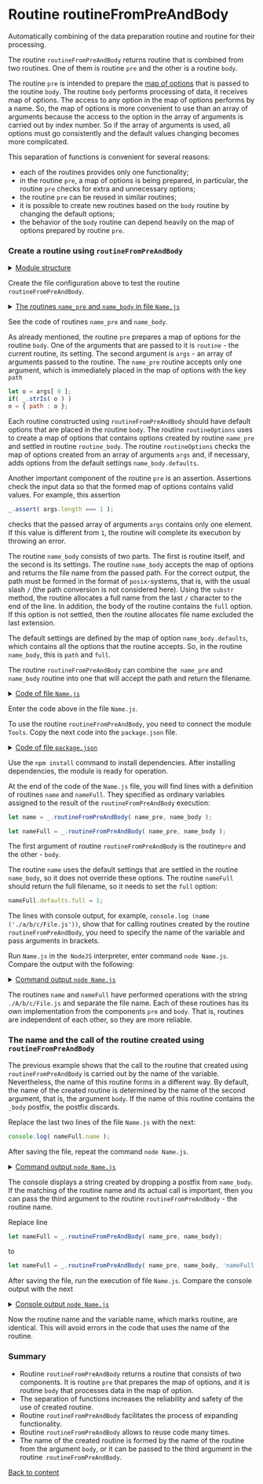 # Routine routineFromPreAndBody

Automatically combining of the data preparation routine and routine for their processing.

The routine `routineFromPreAndBody` returns routine that is combined from two routines. One of them is routine `pre` and the other is a routine `body`.

The routine `pre` is intended to prepare the [map of options](../concept/MapOptions.md) that is passed to the routine `body`. The routine `body` performs processing of data, it receives map of options. The access to any option in the map of options performs by a name. So, the map of options is more convenient to use than an array of arguments because the access to the option in the array of arguments is carried out by index number. So if the array of arguments is used, all options must go consistently and the default values changing becomes more complicated.

This separation of functions is convenient for several reasons:

- each of the routines provides only one functionality;
- in the routine `pre`, a map of options is being prepared, in particular, the routine `pre` checks for extra and unnecessary options;
- the routine `pre` can be reused in similar routines;
- it is possible to create new routines based on the `body` routine by changing the default options;
- the behavior of the `body` routine can depend heavily on the map of options prepared by routine `pre`.

### Create a routine using `routineFromPreAndBody`

<details>
  <summary><u>Module structure</u></summary>

```
routineFromPreAndBody
        ├── Name.js
        └── package.json
```

</details>

Create the file configuration above to test the routine `routineFromPreAndBody`.

<details>
  <summary><u>The routines <code>name_pre</code> and <code>name_body</code> in file <code>Name.js</code></u></summary>

```js
function name_pre( routine, args )
{
  let o = args[ 0 ];
  if( _.strIs( o ) )
  o = { path : o };

  _.routineOptions( routine, o );
  _.assert( o && _.strIs( o.path ), 'Expects strings {-o.path-}' );
  _.assert( args.length === 1 );
  _.assert( arguments.length === 2 );

  return o;
}

function name_body( o )
{
  let i = o.path.lastIndexOf( '/' );
  if( i !== -1 )
  o.path = o.path.substr( i+1 );

  if( !o.full )
  {
    let i = o.path.lastIndexOf( '.' );
    if( i !== -1 ) o.path = o.path.substr( 0, i );
  }

  return o.path;
}

name_body.defaults =
{
  path : null,
  full : 0,
}
```

</details>

See the code of routines `name_pre` and `name_body`.

As already mentioned, the routine `pre` prepares a map of options for the routine `body`. One of the arguments that are passed to it is `routine` - the current routine, its setting. The second argument is `args` - an array of arguments passed to the routine. The `name_pre` routine accepts only one argument, which is immediately placed in the map of options with the key `path`

```js
let o = args[ 0 ];
if( _.strIs( o ) )
o = { path : o };
```

Each routine constructed using `routineFromPreAndBody` should have default options that are placed in the routine `body`. The routine `routineOptions` uses to create a map of options that contains options created by routine `name_pre` and settled in routine `routine_body`. The routine `routineOptions` checks the map of options created from an array of arguments `args` and, if necessary, adds options from the default settings `name_body.defaults`.

Another important component of the routine `pre` is an assertion. Assertions check the input data so that the formed map of options contains valid values. For example, this assertion

```js
_.assert( args.length === 1 );
```

checks that the passed array of arguments `args` contains only one element. If this value is different from `1`, the routine will complete its execution by throwing an error.

The routine `name_body` consists of two parts. The first is routine itself, and the second is its settings. The routine `name_body` accepts the map of options and returns the file name from the passed path. For the correct output, the path must be formed in the format of `posix`-systems, that is, with the usual slash `/` (the path conversion is not considered here). Using the `substr` method, the routine allocates a full name from the last `/` character to the end of the line. In addition, the body of the routine contains the `full` option. If this option is not settled, then the routine allocates file name excluded the last extension.

The default settings are defined by the map of option `name_body.defaults`, which contains all the options that the routine accepts. So, in the routine `name_body`, this is `path` and `full`.

The routine `routineFromPreAndBody` can combine the` name_pre` and `name_body` routine into one that will accept the path and return the filename.

<details>
  <summary><u>Code of file <code>Name.js</code></u></summary>

```js
let _ = require( 'wTools' );

//

function name_pre( routine, args )
{
  let o = args[ 0 ];
  if( _.strIs( o ) )
  o = { path : o };

  _.routineOptions( routine, o );
  _.assert( o && _.strIs( o.path ), 'Expects strings {-o.path-}' );
  _.assert( args.length === 1 );
  _.assert( arguments.length === 2 );

  return o;
}

function name_body( o )
{
  let i = o.path.lastIndexOf( '/' );
  if( i !== -1 )
  o.path = o.path.substr( i+1 );

  if( !o.full )
  {
    let i = o.path.lastIndexOf( '.' );
    if( i !== -1 ) o.path = o.path.substr( 0, i );
  }

  return o.path;
}

name_body.defaults =
{
  path : null,
  full : 0,
}

let name = _.routineFromPreAndBody( name_pre, name_body );

let nameFull = _.routineFromPreAndBody( name_pre, name_body );
nameFull.defaults.full = 1;

console.log( name( './a/b/c/File.js' ) );
console.log( nameFull( './a/b/c/File.js' ) );
```

</details>

Enter the code above in the file `Name.js`.

To use the routine `routineFromPreAndBody`, you need to connect the module `Tools`. Copy the next code into the `package.json` file.

<details>
    <summary><u>Code of file <code>package.json</code></u></summary>

```json    
{
  "dependencies": {
    "wTools": ""
  }
}
```

</details>

Use the `npm install` command to install dependencies. After installing dependencies, the module is ready for operation.

At the end of the code of the `Name.js` file, you will find lines with a definition of routines `name` and `nameFull`. They specified as ordinary variables assigned to the result of the `routineFromPreAndBody` execution:

```js
let name = _.routineFromPreAndBody( name_pre, name_body );

let nameFull = _.routineFromPreAndBody( name_pre, name_body );
```

The first argument of routine `routineFromPreAndBody` is the routine`pre` and the other - `body`.

The routine `name` uses the default settings that are settled in the routine `name_body`, so it does not override these options. The routine `nameFull` should return the full filename, so it needs to set the `full` option:

```js
nameFull.defaults.full = 1;
```

The lines with console output, for example, `console.log (name ('./a/b/c/File.js'))`, show that for calling routines created by the routine `routineFromPreAndBody`, you need to specify the name of the variable and pass arguments in brackets.

Run `Name.js` in the` NodeJS` interpreter, enter command `node Name.js`. Compare the output with the following:

<details>
  <summary><u>Command output <code>node Name.js</code></u></summary>

```
[user@user ~]$ node Name.js
File
File.js
```

</details>

The routines `name` and `nameFull` have performed operations with the string `./A/b/c/File.js` and separate the file name. Each of these routines has its own implementation from the components `pre` and `body`. That is, routines are independent of each other, so they are more reliable.

### The name and the call of the routine created using `routineFromPreAndBody`

The previous example shows that the call to the routine that created using `routineFromPreAndBody` is carried out by the name of the variable. Nevertheless, the name of this routine forms in a different way. By default, the name of the created routine is determined by the name of the second argument, that is, the argument `body`. If the name of this routine contains the `_body` postfix, the postfix discards.

Replace the last two lines of the file `Name.js` with the next:

```js
console.log( nameFull.name );
```

After saving the file, repeat the command `node Name.js`.

<details>
  <summary><u>Command output <code>node Name.js</code></u></summary>

```
[user@user ~]$ node Name.js
name
```

</details>

The console displays a string created by dropping a postfix from `name_body`. If the matching of the routine name and its actual call is important, then you can pass the third argument to the routine `routineFromPreAndBody` - the routine name.

Replace line

```js
let nameFull = _.routineFromPreAndBody( name_pre, name_body);
```

to

```js
let nameFull = _.routineFromPreAndBody( name_pre, name_body, 'nameFull' );
```

After saving the file, run the execution of file `Name.js`. Compare the console output with the next

<details>
  <summary><u>Console output <code>node Name.js</code></u></summary>

```
[user@user ~]$ node Name.js
nameFull
```

</details>

Now the routine name and the variable name, which marks routine, are identical. This will avoid errors in the code that uses the name of the routine.

### Summary

- Routine `routineFromPreAndBody` returns a routine that consists of two components. It is routine `pre` that prepares the map of options, and it is routine `body` that processes data in the map of option.
- The separation of functions increases the reliability and safety of the use of created routine.
- Routine `routineFromPreAndBody` facilitates the process of expanding functionality.
- Routine `routineFromPreAndBody` allows to reuse code many times.
- The name of the created routine is formed by the name of the routine from the argument `body`, or it can be passed to the third argument in the routine` routineFromPreAndBody`.

[Back to content](../README.md#Tutorials)

